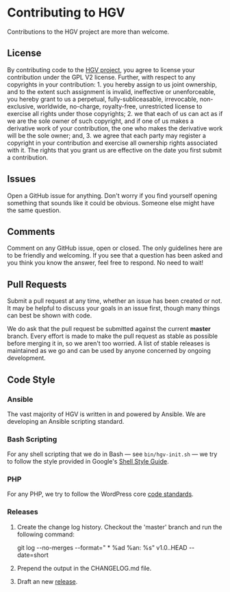 # Contributing to HGV #

Contributions to the HGV project are more than welcome.

## License ##

By contributing code to the [HGV project](https://github.com/wpengine/hgv), you agree to license your contribution under the GPL V2 license. Further, with respect to any copyrights in your contribution: 1. you hereby assign to us joint ownership, and to the extent such assignment is invalid, ineffective or unenforceable, you hereby grant to us a perpetual, fully-subliceasable, irrevocable, non-exclusive, worldwide, no-charge, royalty-free, unrestricted license to exercise all rights under those copyrights; 2. we that each of us can act as if we are the sole owner of such copyright, and if one of us makes a derivative work of your contribution, the one who makes the derivative work will be the sole owner; and, 3. we agree that each party may register a copyright in your contribution and exercise all ownership rights associated with it. The rights that you grant us are effective on the date you first submit a contribution. 

## Issues ##

Open a GitHub issue for anything. Don't worry if you find yourself opening something that sounds like it could be obvious. Someone else might have the same question.

## Comments ##

Comment on any GitHub issue, open or closed. The only guidelines here are to be friendly and welcoming. If you see that a question has been asked and you think you know the answer, feel free to respond. No need to wait!

## Pull Requests

Submit a pull request at any time, whether an issue has been created or not. It may be helpful to discuss your goals in an issue first, though many things can best be shown with code.

We do ask that the pull request be submitted against the current **master** branch. Every effort is made to make the pull request as stable as possible before merging it in, so we aren't too worried. A list of stable releases is maintained as we go and can be used by anyone concerned by ongoing development.

## Code Style ##

### Ansible ###

The vast majority of HGV is written in and powered by Ansible. We are developing an Ansible scripting standard.

### Bash Scripting ###

For any shell scripting that we do in Bash — see `bin/hgv-init.sh` — we try to follow the style provided in Google's [Shell Style Guide](http://google-styleguide.googlecode.com/svn/trunk/shell.xml).

### PHP ###

For any PHP, we try to follow the WordPress core [code standards](http://make.wordpress.org/core/handbook/coding-standards/).

### Releases ###
1. Create the change log history.  Checkout the 'master' branch and run the following command:

    git log --no-merges --format=" * %ad %an: %s" v1.0..HEAD --date=short

2. Prepend the output in the CHANGELOG.md file.
3. Draft an new [release](https://github.com/wpengine/hgv/releases).
